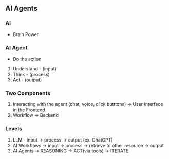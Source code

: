 ## AI Agents

### AI
 - Brain Power

### AI Agent
- Do the action
1. Understand - (input)
2. Think  - (process)
3. Act - (output)
 

### Two Components
 1. Interacting with the agent (chat, voice, click butttons)  -> User Interface in the Frontend
 2. Workflow  -> Backend





### Levels 
1. LLM - input -> process -> output (ex. ChatGPT)
2. AI Workflows -> input -> process -> retrieve to other resource -> output
4. AI Agents -> REASONING -> ACT(via tools) -> ITERATE
         
